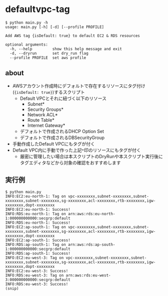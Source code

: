 # defaultvpc-tag

```
$ python main.py -h
usage: main.py [-h] [-d] [--profile PROFILE]

Add AWS tag {isDefault: true} to default EC2 & RDS resources

optional arguments:
  -h, --help         show this help message and exit
  -d, --dryrun       set dry_run flag
  --profile PROFILE  set aws profile
```

## about

- AWSアカウント作成時にデフォルトで存在するリソースにタグ付け(`{isDefault: true}`)するスクリプト
  - Default VPCとそれに紐づく以下のリソース
    - Subnet*
    - Security Groups*
    - Network ACL*
    - Route Table*
    - Internet Gateway*
  - デフォルトで作成されるDHCP Option Set
  - デフォルトで作成されるDBSecurityGroup
- 手動作成したDefault VPCにもタグが付く
- Default VPC内に手動で作った上記`*`印のリソースにもタグが付く
  - 厳密に管理したい場合は本スクリプトのDryRunや本スクリプト実行後にタグエディタなどから対象の確認をおすすめします

## 実行例

```
$ python main.py
INFO:EC2:eu-north-1: Tag on vpc-xxxxxxxx,subnet-xxxxxxxx,subnet-xxxxxxxx,subnet-xxxxxxxx,sg-xxxxxxxx,acl-xxxxxxxx,rtb-xxxxxxxx,igw-xxxxxxxx,dopt-xxxxxxxx
INFO:EC2:eu-north-1: Success!
INFO:RDS:eu-north-1: Tag on arn:aws:rds:eu-north-1:000000000000:secgrp:default
INFO:RDS:eu-north-1: Success!
INFO:EC2:ap-south-1: Tag on vpc-xxxxxxxx,subnet-xxxxxxxx,subnet-xxxxxxxx,subnet-xxxxxxxx,sg-xxxxxxxx,acl-xxxxxxxx,rtb-xxxxxxxx,igw-xxxxxxxx,dopt-xxxxxxxx
INFO:EC2:ap-south-1: Success!
INFO:RDS:ap-south-1: Tag on arn:aws:rds:ap-south-1:000000000000:secgrp:default
INFO:RDS:ap-south-1: Success!
INFO:EC2:eu-west-3: Tag on vpc-xxxxxxxx,subnet-xxxxxxxx,subnet-xxxxxxxx,subnet-xxxxxxxx,sg-xxxxxxxx,acl-xxxxxxxx,rtb-xxxxxxxx,igw-xxxxxxxx,dopt-xxxxxxxx
INFO:EC2:eu-west-3: Success!
INFO:RDS:eu-west-3: Tag on arn:aws:rds:eu-west-3:000000000000:secgrp:default
INFO:RDS:eu-west-3: Success!
(snip)
```